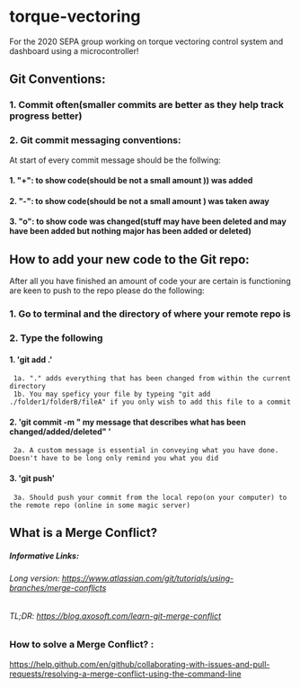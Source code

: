 
# torque-vectoring
For the 2020 SEPA group working on torque vectoring control system and dashboard using a microcontroller!

## Git Conventions: 

### 1. Commit often(smaller commits are better as they help track progress better)

### 2. Git commit messaging conventions:
At start of every commit message should be the follwing:

#### 1.   "+": to show code(should be not a small amount )) was added
#### 2.   "-": to show code(should be not a small amount ) was taken away
#### 3.   "o": to show code was changed(stuff may have been deleted and may have been added but nothing major has been added or deleted)

## How to add your new code to the Git repo:

After all you have finished  an amount of code your are certain is functioning are keen to push to the repo please do the following:
### 1. Go to terminal and the directory of where your remote repo is
### 2. Type the following
#### 1. 'git add .'  
     1a. "." adds everything that has been changed from within the current directory
     1b. You may speficy your file by typeing "git add ./folder1/folderB/fileA" if you only wish to add this file to a commit
#### 2. 'git commit -m " my message that describes what has been changed/added/deleted" ' 
     2a. A custom message is essential in conveying what you have done. Doesn't have to be long only remind you what you did
#### 3. 'git push'
     3a. Should push your commit from the local repo(on your computer) to the remote repo (online in some magic server)

## What is a Merge Conflict?

##### Informative Links:
###### Long version: https://www.atlassian.com/git/tutorials/using-branches/merge-conflicts
###### TL;DR: https://blog.axosoft.com/learn-git-merge-conflict


### How to solve a Merge Conflict? : 
https://help.github.com/en/github/collaborating-with-issues-and-pull-requests/resolving-a-merge-conflict-using-the-command-line
